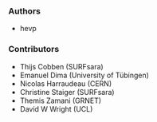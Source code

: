 ### Authors
- hevp

### Contributors
- Thijs Cobben (SURFsara)
- Emanuel Dima (University of Tübingen)
- Nicolas Harraudeau (CERN)
- Christine Staiger (SURFsara)
- Themis Zamani (GRNET)
- David W Wright (UCL)
